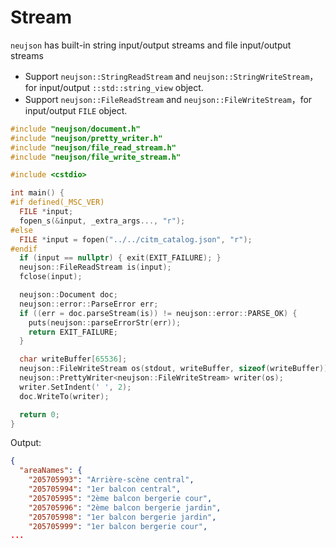 # Stream

`neujson` has built-in string input/output streams and file input/output streams

- Support  `neujson::StringReadStream` and  `neujson::StringWriteStream`，for input/output `::std::string_view` object.
- Support  `neujson::FileReadStream` and  `neujson::FileWriteStream`，for input/output `FILE` object.

```cpp
#include "neujson/document.h"
#include "neujson/pretty_writer.h"
#include "neujson/file_read_stream.h"
#include "neujson/file_write_stream.h"

#include <cstdio>

int main() {
#if defined(_MSC_VER)
  FILE *input;
  fopen_s(&input, _extra_args..., "r");
#else
  FILE *input = fopen("../../citm_catalog.json", "r");
#endif
  if (input == nullptr) { exit(EXIT_FAILURE); }
  neujson::FileReadStream is(input);
  fclose(input);

  neujson::Document doc;
  neujson::error::ParseError err;
  if ((err = doc.parseStream(is)) != neujson::error::PARSE_OK) {
    puts(neujson::parseErrorStr(err));
    return EXIT_FAILURE;
  }

  char writeBuffer[65536];
  neujson::FileWriteStream os(stdout, writeBuffer, sizeof(writeBuffer));
  neujson::PrettyWriter<neujson::FileWriteStream> writer(os);
  writer.SetIndent(' ', 2);
  doc.WriteTo(writer);

  return 0;
}
```

Output:

```json
{
  "areaNames": {
    "205705993": "Arrière-scène central",
    "205705994": "1er balcon central",
    "205705995": "2ème balcon bergerie cour",
    "205705996": "2ème balcon bergerie jardin",
    "205705998": "1er balcon bergerie jardin",
    "205705999": "1er balcon bergerie cour",
...
```